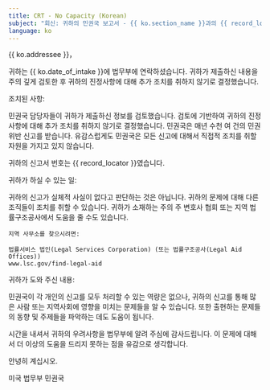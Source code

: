 ```yaml
---
title: CRT - No Capacity (Korean)
subject: "회신: 귀하의 민권국 보고서 - {{ ko.section_name }}과의 {{ record_locator }}"
language: ko
---
```

{{ ko.addressee }}，

귀하는 {{ ko.date_of_intake }}에 법무부에 연락하셨습니다. 귀하가 제출하신 내용을 주의 깊게 검토한 후 귀하의 진정사항에 대해 추가 조치를 취하지 않기로 결정했습니다.

조치된 사항:

민권국 담당자들이 귀하가 제출하신 정보를 검토했습니다. 검토에 기반하여 귀하의 진정사항에 대해 추가 조치를 취하지 않기로 결정했습니다. 민권국은 매년 수천 여 건의 민권 위반 신고를 받습니다. 유감스럽게도 민권국은 모든 신고에 대해서 직접적 조치를 취할 자원을 가지고 있지 않습니다.

귀하의 신고서 번호는 {{ record_locator }}였습니다.

귀하가 하실 수 있는 일:

귀하의 신고가 실체적 사실이 없다고 판단하는 것은 아닙니다. 귀하의 문제에 대해 다른 조직들이 조치를 취할 수 있습니다. 귀하가 소재하는 주의 주 변호사 협회 또는 지역 법률구조공사에서 도움을 줄 수도 있습니다.

    지역 사무소를 찾으시려면:

    법률서비스 법인(Legal Services Corporation) (또는 법률구조공사(Legal Aid Offices))
    www.lsc.gov/find-legal-aid

귀하가 도와 주신 내용:

민권국이 각 개인의 신고를 모두 처리할 수 있는 역량은 없으나, 귀하의 신고를 통해 많은 사람 또는 지역사회에 영향을 미치는 문제들을 알 수 있습니다. 또한 출현하는 문제들의 동향 및 주제들을 파악하는 데도 도움이 됩니다.

시간을 내셔서 귀하의 우려사항을 법무부에 알려 주심에 감사드립니다. 이 문제에 대해서 더 이상의 도움을 드리지 못하는 점을 유감으로 생각합니다.

안녕히 계십시오.

미국 법무부
민권국
